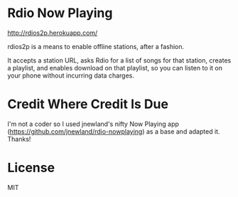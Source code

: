 # Rdio Now Playing

http://rdios2p.herokuapp.com/

rdios2p is a means to enable offline stations, after a fashion.

It accepts a station URL, asks Rdio for a list of songs for that station, creates a playlist, and enables download on that playlist, so you can listen to it on your phone without incurring data charges.

# Credit Where Credit Is Due

I'm not a coder so I used jnewland's nifty Now Playing app (https://github.com/jnewland/rdio-nowplaying) as a base and adapted it. Thanks!

# License

MIT
